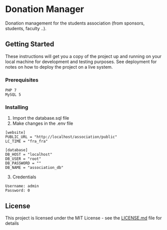 # Donation Manager

Donation management for the students association (from sponsors, students, faculty ..).

## Getting Started

These instructions will get you a copy of the project up and running on your local machine for development and testing purposes. See deployment for notes on how to deploy the project on a live system.

### Prerequisites

```
PHP 7
MySQL 5
```

### Installing

1. Import the database.sql file
2. Make changes in the .env file

```
[website]
PUBLIC_URL = "http://localhost/association/public"
LC_TIME = "fra_fra"

[database]
DB_HOST = "localhost"
DB_USER = "root"
DB_PASSWORD = ""
DB_NAME = "association_db"
```

3. Credentials

```
Username: admin
Password: 0
```

## License

This project is licensed under the MIT License - see the [LICENSE.md](LICENSE.md) file for details
